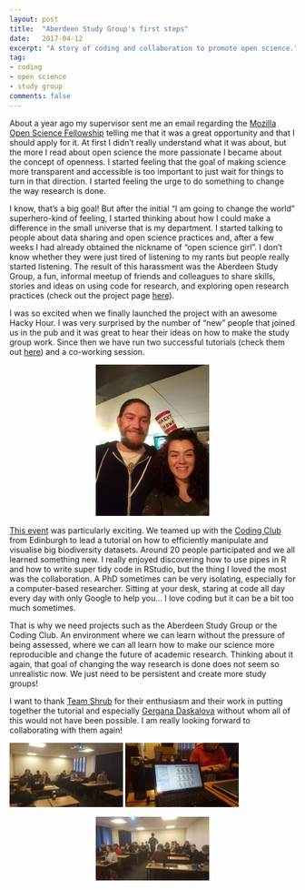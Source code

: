 ```yaml
---
layout: post
title:  "Aberdeen Study Group's first steps"
date:   2017-04-12
excerpt: "A story of coding and collaboration to promote open science."
tag:
- coding 
- open science
- study group
comments: false
---
```


About a year ago my supervisor sent me an email regarding the [Mozilla Open Science Fellowship](https://science.mozilla.org/programs/fellowships) telling me that it was a great opportunity and that I should apply for it. At first I didn’t really understand what it was about, but the more I read about open science the more passionate I became about the concept of openness. I started feeling that the goal of making science more transparent and accessible is too important to just wait for things to turn in that direction. I started feeling the urge to do something to change the way research is done.

I know, that’s a big goal! But after the initial “I am going to change the world” superhero-kind of feeling, I started thinking about how I could make a difference in the small universe that is my department. I started talking to people about data sharing and open science practices and, after a few weeks I had already obtained the nickname of “open science girl”. I don’t know whether they were just tired of listening to my rants but people really started listening. The result of this harassment was the Aberdeen Study Group, a fun, informal meetup of friends and colleagues to share skills, stories and ideas on using code for research, and exploring open research practices (check out the project page [here](https://francescamancini.github.io/AberdeenStudyGroup/)).

I was so excited when we finally launched the project with an awesome Hacky Hour. I was very surprised by the number of “new” people that joined us in the pub and it was great to hear their ideas on how to make the study group work. Since then we have run two successful tutorials (check them out [here](https://aberdeenstudygroup.github.io/studyGroup/lessons/)) and a co-working session.

<center><img src="../assets/img/HackyHour.jpg" style="width: 200px;" style="rotateimg270;"/></center>

[This event](https://github.com/AberdeenStudyGroup/studyGroup/issues/8) was particularly exciting. We teamed up with the [Coding Club](https://ourcodingclub.github.io/) from Edinburgh to lead a tutorial on how to efficiently manipulate and visualise big biodiversity datasets. Around 20 people participated and we all learned something new. I really enjoyed discovering how to use pipes in R and how to write super tidy code in RStudio, but the thing I loved the most was the collaboration. A PhD sometimes can be very isolating, especially for a computer-based researcher. Sitting at your desk, staring at code all day every day with only Google to help you… I love coding but it can be a bit too much sometimes. 

That is why we need projects such as the Aberdeen Study Group or the Coding Club. An environment where we can learn without the pressure of being assessed, where we can all learn how to make our science more reproducible and change the future of academic research. Thinking about it again, that goal of changing the way research is done does not seem so unrealistic now. We just need to be persistent and create more study groups!

I want to thank [Team Shrub](https://teamshrub.wordpress.com/) for their enthusiasm and their work in putting together the tutorial and especially [Gergana Daskalova](https://adventurousandefficient.com/) without whom all of this would not have been possible. I am really looking forward to collaborating with them again!

<img src="../assets/img/Tutorial1.jpg" style="width: 200px;"/> <img src="../assets/img/Tutorial2.jpg" style="width: 200px;"/>
<center><img src="../assets/img/Tutorial3.jpg" style="width: 200px;"/></center>
